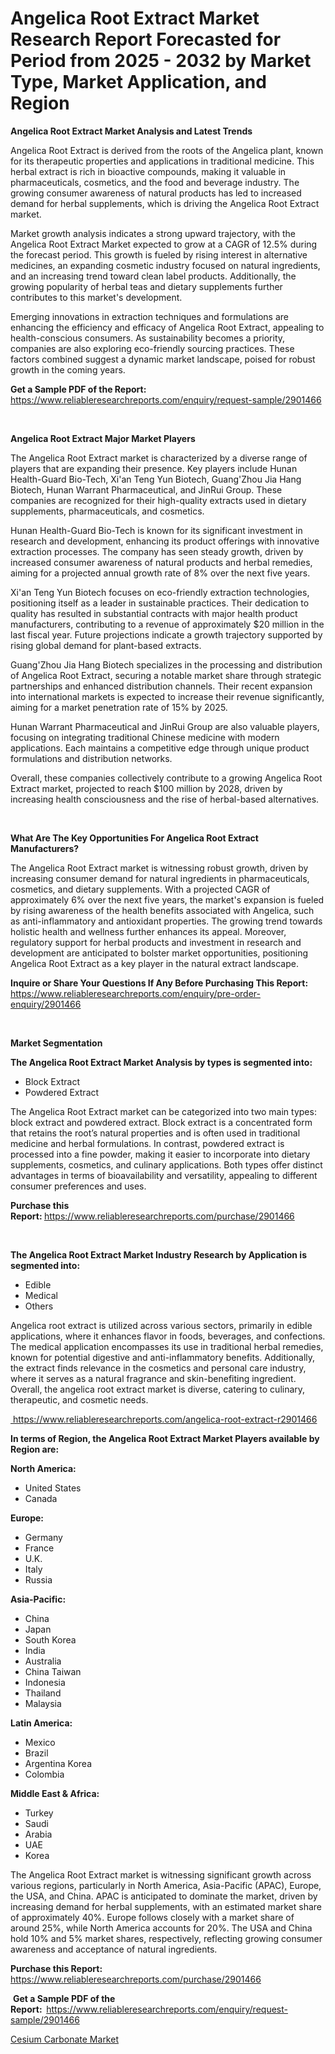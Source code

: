 <p><h1>Angelica Root Extract Market Research Report Forecasted for Period from 2025 -  2032 by Market Type, Market Application, and Region</h1></p><p><strong>Angelica Root Extract Market Analysis and Latest Trends</strong></p>
<p><p>Angelica Root Extract is derived from the roots of the Angelica plant, known for its therapeutic properties and applications in traditional medicine. This herbal extract is rich in bioactive compounds, making it valuable in pharmaceuticals, cosmetics, and the food and beverage industry. The growing consumer awareness of natural products has led to increased demand for herbal supplements, which is driving the Angelica Root Extract market.</p><p>Market growth analysis indicates a strong upward trajectory, with the Angelica Root Extract Market expected to grow at a CAGR of 12.5% during the forecast period. This growth is fueled by rising interest in alternative medicines, an expanding cosmetic industry focused on natural ingredients, and an increasing trend toward clean label products. Additionally, the growing popularity of herbal teas and dietary supplements further contributes to this market's development. </p><p>Emerging innovations in extraction techniques and formulations are enhancing the efficiency and efficacy of Angelica Root Extract, appealing to health-conscious consumers. As sustainability becomes a priority, companies are also exploring eco-friendly sourcing practices. These factors combined suggest a dynamic market landscape, poised for robust growth in the coming years.</p></p>
<p><strong>Get a Sample PDF of the Report:&nbsp;</strong> <a href="https://www.reliableresearchreports.com/enquiry/request-sample/2901466?utm_campaign=3110&utm_medium=2&utm_source=Github&utm_content=ia&utm_term=16032025&utm_id=angelica-root-extract">https://www.reliableresearchreports.com/enquiry/request-sample/2901466</a></p>
<p>&nbsp;</p>
<p><strong>Angelica Root Extract Major Market Players</strong></p>
<p><p>The Angelica Root Extract market is characterized by a diverse range of players that are expanding their presence. Key players include Hunan Health-Guard Bio-Tech, Xi'an Teng Yun Biotech, Guang'Zhou Jia Hang Biotech, Hunan Warrant Pharmaceutical, and JinRui Group. These companies are recognized for their high-quality extracts used in dietary supplements, pharmaceuticals, and cosmetics.</p><p>Hunan Health-Guard Bio-Tech is known for its significant investment in research and development, enhancing its product offerings with innovative extraction processes. The company has seen steady growth, driven by increased consumer awareness of natural products and herbal remedies, aiming for a projected annual growth rate of 8% over the next five years.</p><p>Xi'an Teng Yun Biotech focuses on eco-friendly extraction technologies, positioning itself as a leader in sustainable practices. Their dedication to quality has resulted in substantial contracts with major health product manufacturers, contributing to a revenue of approximately $20 million in the last fiscal year. Future projections indicate a growth trajectory supported by rising global demand for plant-based extracts.</p><p>Guang'Zhou Jia Hang Biotech specializes in the processing and distribution of Angelica Root Extract, securing a notable market share through strategic partnerships and enhanced distribution channels. Their recent expansion into international markets is expected to increase their revenue significantly, aiming for a market penetration rate of 15% by 2025.</p><p>Hunan Warrant Pharmaceutical and JinRui Group are also valuable players, focusing on integrating traditional Chinese medicine with modern applications. Each maintains a competitive edge through unique product formulations and distribution networks.</p><p>Overall, these companies collectively contribute to a growing Angelica Root Extract market, projected to reach $100 million by 2028, driven by increasing health consciousness and the rise of herbal-based alternatives.</p></p>
<p>&nbsp;</p>
<p><strong>What Are The Key Opportunities For Angelica Root Extract Manufacturers?</strong></p>
<p><p>The Angelica Root Extract market is witnessing robust growth, driven by increasing consumer demand for natural ingredients in pharmaceuticals, cosmetics, and dietary supplements. With a projected CAGR of approximately 6% over the next five years, the market's expansion is fueled by rising awareness of the health benefits associated with Angelica, such as anti-inflammatory and antioxidant properties. The growing trend towards holistic health and wellness further enhances its appeal. Moreover, regulatory support for herbal products and investment in research and development are anticipated to bolster market opportunities, positioning Angelica Root Extract as a key player in the natural extract landscape.</p></p>
<p><strong>Inquire or Share Your Questions If Any Before Purchasing This Report:</strong> <a href="https://www.reliableresearchreports.com/enquiry/pre-order-enquiry/2901466?utm_campaign=3110&utm_medium=2&utm_source=Github&utm_content=ia&utm_term=16032025&utm_id=angelica-root-extract">https://www.reliableresearchreports.com/enquiry/pre-order-enquiry/2901466</a></p>
<p>&nbsp;</p>
<p><strong>Market Segmentation</strong></p>
<p><strong>The Angelica Root Extract Market Analysis by types is segmented into:</strong></p>
<p><ul><li>Block Extract</li><li>Powdered Extract</li></ul></p>
<p><p>The Angelica Root Extract market can be categorized into two main types: block extract and powdered extract. Block extract is a concentrated form that retains the root’s natural properties and is often used in traditional medicine and herbal formulations. In contrast, powdered extract is processed into a fine powder, making it easier to incorporate into dietary supplements, cosmetics, and culinary applications. Both types offer distinct advantages in terms of bioavailability and versatility, appealing to different consumer preferences and uses.</p></p>
<p><strong>Purchase this Report:&nbsp;</strong><a href="https://www.reliableresearchreports.com/purchase/2901466?utm_campaign=3110&utm_medium=2&utm_source=Github&utm_content=ia&utm_term=16032025&utm_id=angelica-root-extract">https://www.reliableresearchreports.com/purchase/2901466</a></p>
<p>&nbsp;</p>
<p><strong>The Angelica Root Extract Market Industry Research by Application is segmented into:</strong></p>
<p><ul><li>Edible</li><li>Medical</li><li>Others</li></ul></p>
<p><p>Angelica root extract is utilized across various sectors, primarily in edible applications, where it enhances flavor in foods, beverages, and confections. The medical application encompasses its use in traditional herbal remedies, known for potential digestive and anti-inflammatory benefits. Additionally, the extract finds relevance in the cosmetics and personal care industry, where it serves as a natural fragrance and skin-benefiting ingredient. Overall, the angelica root extract market is diverse, catering to culinary, therapeutic, and cosmetic needs.</p></p>
<p><a href="https://www.reliableresearchreports.com/angelica-root-extract-r2901466?utm_campaign=3110&utm_medium=2&utm_source=Github&utm_content=ia&utm_term=16032025&utm_id=angelica-root-extract">&nbsp;https://www.reliableresearchreports.com/angelica-root-extract-r2901466</a></p>
<p><strong>In terms of Region, the Angelica Root Extract Market Players available by Region are:</strong></p>
<p>
    <p> <strong> North America: </strong>
        <ul>
            <li>United States</li>
            <li>Canada</li>
        </ul>
        </p> 
    <p> <strong> Europe: </strong>
        <ul>
            <li>Germany</li>
            <li>France</li>
            <li>U.K.</li>
            <li>Italy</li>
            <li>Russia</li>
        </ul>
        </p> 
    <p> <strong> Asia-Pacific: </strong>
        <ul>
            <li>China</li>
            <li>Japan</li>
            <li>South Korea</li>
            <li>India</li>
            <li>Australia</li>
            <li>China Taiwan</li>
            <li>Indonesia</li>
            <li>Thailand</li>
            <li>Malaysia</li>
        </ul>
        </p> 
    <p> <strong> Latin America: </strong>
        <ul>
            <li>Mexico</li>
            <li>Brazil</li>
            <li>Argentina Korea</li>
            <li>Colombia</li>
        </ul>
        </p> 
    <p> <strong> Middle East & Africa: </strong>
        <ul>
            <li>Turkey</li>
            <li>Saudi</li>
            <li>Arabia</li>
            <li>UAE</li>
            <li>Korea</li>
        </ul>
    </p>
    </p>
<p><p>The Angelica Root Extract market is witnessing significant growth across various regions, particularly in North America, Asia-Pacific (APAC), Europe, the USA, and China. APAC is anticipated to dominate the market, driven by increasing demand for herbal supplements, with an estimated market share of approximately 40%. Europe follows closely with a market share of around 25%, while North America accounts for 20%. The USA and China hold 10% and 5% market shares, respectively, reflecting growing consumer awareness and acceptance of natural ingredients.</p></p>
<p><strong>Purchase this Report: </strong><a href="https://www.reliableresearchreports.com/purchase/2901466?utm_campaign=3110&utm_medium=2&utm_source=Github&utm_content=ia&utm_term=16032025&utm_id=angelica-root-extract">https://www.reliableresearchreports.com/purchase/2901466</a></p>
<p>&nbsp;<strong>Get a Sample PDF of the Report:&nbsp;&nbsp;</strong><a href="https://www.reliableresearchreports.com/enquiry/request-sample/2901466?utm_campaign=3110&utm_medium=2&utm_source=Github&utm_content=ia&utm_term=16032025&utm_id=angelica-root-extract">https://www.reliableresearchreports.com/enquiry/request-sample/2901466</a></p>
<p><strong></strong></p>
<p><p><a href="https://github.com/rianttegang/Market-Research-Report-List-1/blob/main/cesium-carbonate-market.md?utm_campaign=3110&utm_medium=2&utm_source=Github&utm_content=ia&utm_term=16032025&utm_id=angelica-root-extract">Cesium Carbonate Market</a></p></p>